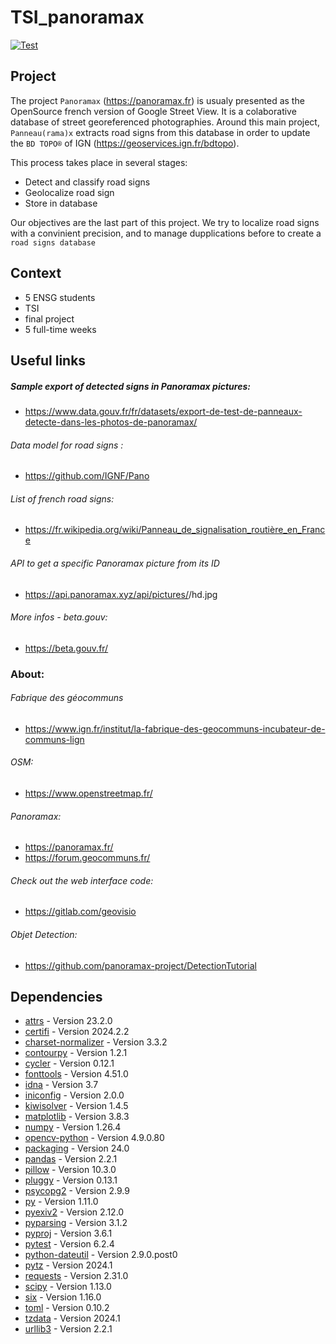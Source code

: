 # TSI_panoramax
[![Test](https://github.com/VGiudicelli1/TSI_panoramax/actions/workflows/action.yml/badge.svg)](https://github.com/VGiudicelli1/TSI_panoramax/actions/workflows/action.yml)
## Project

The project `Panoramax` (https://panoramax.fr) is usualy presented as the OpenSource french version of Google Street View. It is a colaborative database of street georeferenced photographies. Around this main project, `Panneau(rama)x` extracts road signs from this database in order to update the `BD TOPO®` of IGN (https://geoservices.ign.fr/bdtopo).

This process takes place in several stages:

- Detect and classify road signs
- Geolocalize road sign
- Store in database

Our objectives are the last part of this project. We try to localize road signs with a convinient precision, and to manage dupplications before to create a `road signs database`

## Context

- 5 ENSG students
- TSI
- final project
- 5 full-time weeks

## Useful links

##### Sample export of detected signs in Panoramax pictures:
 - https://www.data.gouv.fr/fr/datasets/export-de-test-de-panneaux-detecte-dans-les-photos-de-panoramax/

###### Data model for road signs :
 - https://github.com/IGNF/Pano

###### List of french road signs:
 - https://fr.wikipedia.org/wiki/Panneau_de_signalisation_routière_en_France

###### API to get a specific Panoramax picture from its ID
 - https://api.panoramax.xyz/api/pictures/<id>/hd.jpg 

###### More infos - beta.gouv:
 - https://beta.gouv.fr/

### About:
###### Fabrique des géocommuns
 - https://www.ign.fr/institut/la-fabrique-des-geocommuns-incubateur-de-communs-lign

###### OSM:
- https://www.openstreetmap.fr/

###### Panoramax:
- https://panoramax.fr/
- https://forum.geocommuns.fr/

###### Check out the web interface code:
- https://gitlab.com/geovisio

###### Objet Detection:
- https://github.com/panoramax-project/DetectionTutorial

## Dependencies
- [attrs](https://github.com/python-attrs/attrs) - Version 23.2.0
- [certifi](https://github.com/certifi/python-certifi) - Version 2024.2.2
- [charset-normalizer](https://github.com/Ousret/charset_normalizer) - Version 3.3.2
- [contourpy](https://github.com/contourpy/contourpy) - Version 1.2.1
- [cycler](https://github.com/matplotlib/cycler) - Version 0.12.1
- [fonttools](https://github.com/fonttools/fonttools) - Version 4.51.0
- [idna](https://github.com/kjd/idna) - Version 3.7
- [iniconfig](https://github.com/pytest-dev/iniconfig) - Version 2.0.0
- [kiwisolver](https://github.com/nucleic/kiwi) - Version 1.4.5
- [matplotlib](https://github.com/matplotlib/matplotlib) - Version 3.8.3
- [numpy](https://github.com/numpy/numpy) - Version 1.26.4
- [opencv-python](https://github.com/opencv/opencv-python) - Version 4.9.0.80
- [packaging](https://github.com/pypa/packaging) - Version 24.0
- [pandas](https://github.com/pandas-dev/pandas) - Version 2.2.1
- [pillow](https://github.com/python-pillow/Pillow) - Version 10.3.0
- [pluggy](https://github.com/pytest-dev/pluggy) - Version 0.13.1
- [psycopg2](https://github.com/psycopg/psycopg2) - Version 2.9.9
- [py](https://github.com/pytest-dev/py) - Version 1.11.0
- [pyexiv2](https://github.com/LeoHsiao1/pyexiv2) - Version 2.12.0
- [pyparsing](https://github.com/pyparsing/pyparsing/) - Version 3.1.2
- [pyproj](https://github.com/pyproj4/pyproj) - Version 3.6.1
- [pytest](https://github.com/pytest-dev/pytest) - Version 6.2.4
- [python-dateutil](https://github.com/dateutil/dateutil) - Version 2.9.0.post0
- [pytz](https://github.com/stub42/pytz) - Version 2024.1
- [requests](https://github.com/psf/requests) - Version 2.31.0
- [scipy](https://github.com/scipy/scipy) - Version 1.13.0
- [six](https://github.com/benjaminp/six) - Version 1.16.0
- [toml](https://github.com/uiri/toml) - Version 0.10.2
- [tzdata](https://github.com/python/tzdata) - Version 2024.1
- [urllib3](https://github.com/urllib3/urllib3) - Version 2.2.1

